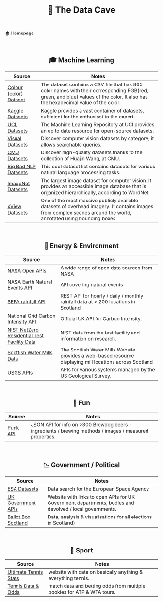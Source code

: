 <h1 align="center"><b> 🦇 The Data Cave  </b></h1>

<br>

[🏠 **Homepage**](index.md)

<br>

<h2 align="center"><b> 🎓 Machine Learning </b></h2>

Source | Notes
-- | --
[Colour (color) Dataset](https://github.com/codebrainz/color-names/blob/master/output/colors.csv) | The dataset contains a CSV file that has 865 color names with their corresponding RGB(red, green, and blue) values of the color. It also has the hexadecimal value of the color.
[Kaggle Datasets](http://mlr.cs.umass.edu/ml/) | Kaggle provides a vast container of datasets, sufficient for the enthusiast to the expert.
[UCL Datasets](http://mlr.cs.umass.edu/ml/) | The Machine Learning Repository at UCI provides an up to date resource for open-source datasets.
[Visual Datasets](https://www.visualdata.io/) | Discover computer vision datasets by category; it allows searchable queries.
[CMU Datasets](https://guides.library.cmu.edu/machine-learning/datasets) | Discover high-quality datasets thanks to the collection of Huajin Wang, at CMU.
[Big Bad NLP Datasets](https://datasets.quantumstat.com/) | This cool dataset list contains datasets for various natural language processing tasks.
[ImageNet Datasets](http://image-net.org/) |  The largest image dataset for computer vision. It provides an accessible image database that is organized hierarchically, according to WordNet.
[xView Datasets](http://xviewdataset.org/#dataset) | One of the most massive publicly available datasets of overhead imagery. It contains images from complex scenes around the world, annotated using bounding boxes.


<br>
<h2 align="center"><b> 🌿 Energy & Environment </b></h2>

Source | Notes
-- | --
[NASA Open APIs](https://api.nasa.gov/) | A wide range of open data sources from NASA
[NASA Earth Natural Events API](https://eonet.gsfc.nasa.gov/what-is-eonet) | API covering natural events 
[SEPA rainfall API](https://www2.sepa.org.uk/rainfall/DataDownload) | REST API for hourly / daily / monthly rainfall data at > 200 locations in Scotland.
[National Grid Carbon Intensity API](https://carbon-intensity.github.io/api-definitions/?python#schemas) | Official UK API for Carbon Intensity.
[NIST NetZero Residential Test Facility Data](https://pages.nist.gov/netzero/index.html) | NIST data from the test facility and information on research.
[Scottish Water Mills Data](https://maps.nls.uk/projects/mills/download.html) | The Scottish Water Mills Website provides a web-based resource displaying mill locations across Scotland
[USGS APIs](https://www.usgs.gov/products/data-and-tools/apis) | APIs for various systems managed by the US Geological Survey.

<br>
<h2 align="center"><b> 🎡 Fun </b></h2>

Source | Notes
-- | --
[Punk API](https://punkapi.com/documentation/v2) | JSON API for info on >300 Brewdog beers - ingredients / brewing methods / images / measured properties. 

<br>
<h2 align="center"><b> 📉 Government / Political </b></h2>

Source | Notes
-- | --
[ESA Datasets](https://earth.esa.int/eogateway/search?text=&category=Data&subFilter=data%20download) | Data search for the European Space Agency
[UK Government APIs](https://www.api.gov.uk/#uk-government-apis) | Website with links to open APIs for UK Government departments, bodies and devolved / local governments.
[Ballot Box Scotland](https://app.flourish.studio/@BallotBoxScot) | Data, analysis & visualisations for all elections in Scotland)  

<br>
<h2 align="center"><b> 🏓 Sport </b></h2>

Source | Notes
-- | --
[Ultimate Tennis Stats](https://www.ultimatetennisstatistics.com/records) | website with data on basically anything & everything tennis.
[Tennis Data & Odds](http://www.tennis-data.co.uk/alldata.php) | match data and betting odds from multiple bookies for ATP & WTA tours.  

